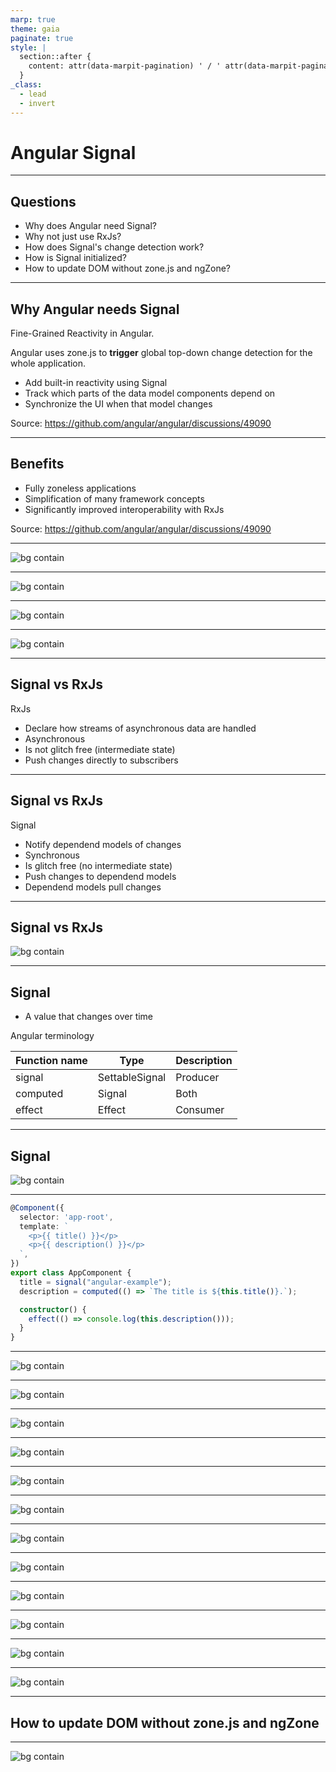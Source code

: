 ```yaml
---
marp: true
theme: gaia
paginate: true
style: |
  section::after {
    content: attr(data-marpit-pagination) ' / ' attr(data-marpit-pagination-total);
  }
_class:
  - lead
  - invert
---
```


# Angular Signal

---
## Questions

- Why does Angular need Signal?
- Why not just use RxJs?
- How does Signal's change detection work?
- How is Signal initialized?
- How to update DOM without zone.js and ngZone?

---
## Why Angular needs Signal
Fine-Grained Reactivity in Angular.

Angular uses zone.js to **trigger** global top-down change detection for the whole application.

- Add built-in reactivity using Signal
- Track which parts of the data model components depend on
- Synchronize the UI when that model changes

Source: https://github.com/angular/angular/discussions/49090

---
## Benefits

- Fully zoneless applications
- Simplification of many framework concepts
- Significantly improved interoperability with RxJs

Source: https://github.com/angular/angular/discussions/49090

---
![bg contain](src/change_detection_comparison_01.svg)

---
![bg contain](src/change_detection_comparison_02.svg)

---
![bg contain](src/change_detection_comparison_03.svg)

---
![bg contain](src/change_detection_comparison_04.svg)

---
## Signal vs RxJs

RxJs

- Declare how streams of asynchronous data are handled
- Asynchronous
- Is not glitch free (intermediate state)
- Push changes directly to subscribers

---
## Signal vs RxJs

Signal

- Notify dependend models of changes
- Synchronous
- Is glitch free (no intermediate state)
- Push changes to dependend models
- Dependend models pull changes

---
## Signal vs RxJs
![bg contain](src/diamond_problem.svg)

---
## Signal
* A value that changes over time

Angular terminology

| Function name | Type              | Description |
|---------------|-------------------|-------------|
| signal        | SettableSignal<T> | Producer    |
| computed      | Signal<T>         | Both        |
| effect        | Effect            | Consumer    |

---
## Signal
![bg contain](src/signal_idea.svg)

---
```typescript
@Component({
  selector: 'app-root',
  template: `
    <p>{{ title() }}</p>
    <p>{{ description() }}</p>
  `,
})
export class AppComponent {
  title = signal("angular-example");
  description = computed(() => `The title is ${this.title()}.`);

  constructor() {
    effect(() => console.log(this.description()));
  }
}
```

---
![bg contain](src/signals_timeline_01.svg)

---
![bg contain](src/signals_timeline_02.svg)

---
![bg contain](src/signals_timeline_03.svg)

---
![bg contain](src/signals_timeline_04.svg)

---
![bg contain](src/signals_timeline_05.svg)

---
![bg contain](src/signals_timeline_06.svg)

---
![bg contain](src/signals_timeline_07.svg)

---
![bg contain](src/signals_timeline_08.svg)

---
![bg contain](src/signals_timeline_09.svg)

---
![bg contain](src/signals_timeline_10.svg)

---
![bg contain](src/signals_timeline_11.svg)

---
![bg contain](src/signals_timeline_12.svg)

---
## How to update DOM without zone.js and ngZone


---
![bg contain](src/change_detection_rendering_cycle.webp)